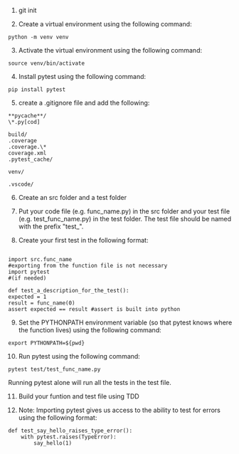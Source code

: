1. git init

2. Create a virtual environment using the following command:

```shell
python -m venv venv
```

3. Activate the virtual environment using the following command:

```shell
source venv/bin/activate
```

4. Install pytest using the following command:

```shell
pip install pytest
```

5. create a .gitignore file and add the following:

```
**pycache**/
\*.py[cod]

build/
.coverage
.coverage.\*
coverage.xml
.pytest_cache/

venv/

.vscode/
```

6. Create an src folder and a test folder

7. Put your code file (e.g. func_name.py) in the src folder and your test file (e.g. test_func_name.py) in the test folder. The test file should be named with the prefix "test\_".

8. Create your first test in the following format:

```

import src.func_name
#exporting from the function file is not necessary
import pytest
#(if needed)

def test_a_description_for_the_test():
expected = 1
result = func_name(0)
assert expected == result #assert is built into python

```

9. Set the PYTHONPATH environment variable (so that pytest knows where the function lives) using the following command:

```
export PYTHONPATH=${pwd}
```

10. Run pytest using the following command:

```
pytest test/test_func_name.py
```

Running pytest alone will run all the tests in the test file.

11. Build your funtion and test file using TDD

12. Note: Importing pytest gives us access to the ability to test for errors using the following format:

```
def test_say_hello_raises_type_error():
    with pytest.raises(TypeError):
        say_hello(1)

```
